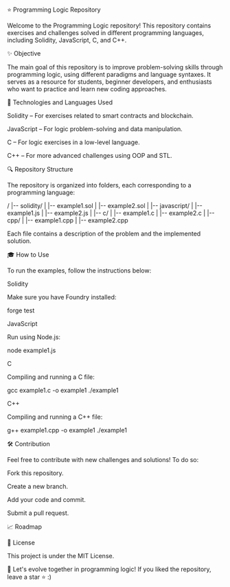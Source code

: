 ⭐ Programming Logic Repository

Welcome to the Programming Logic repository! This repository contains exercises and challenges solved in different programming languages, including Solidity, JavaScript, C, and C++.

✨ Objective

The main goal of this repository is to improve problem-solving skills through programming logic, using different paradigms and language syntaxes. It serves as a resource for students, beginner developers, and enthusiasts who want to practice and learn new coding approaches.

🔧 Technologies and Languages Used

Solidity – For exercises related to smart contracts and blockchain.

JavaScript – For logic problem-solving and data manipulation.

C – For logic exercises in a low-level language.

C++ – For more advanced challenges using OOP and STL.

🔍 Repository Structure

The repository is organized into folders, each corresponding to a programming language:

/
|-- solidity/
|   |-- example1.sol
|   |-- example2.sol
|
|-- javascript/
|   |-- example1.js
|   |-- example2.js
|
|-- c/
|   |-- example1.c
|   |-- example2.c
|
|-- cpp/
|   |-- example1.cpp
|   |-- example2.cpp

Each file contains a description of the problem and the implemented solution.

🎓 How to Use

To run the examples, follow the instructions below:

Solidity

Make sure you have Foundry installed:

forge test

JavaScript

Run using Node.js:

node example1.js

C

Compiling and running a C file:

gcc example1.c -o example1
./example1

C++

Compiling and running a C++ file:

g++ example1.cpp -o example1
./example1

🛠 Contribution

Feel free to contribute with new challenges and solutions! To do so:

Fork this repository.

Create a new branch.

Add your code and commit.

Submit a pull request.

📈 Roadmap



🚀 License

This project is under the MIT License.

💪 Let's evolve together in programming logic! If you liked the repository, leave a star ⭐ :)

